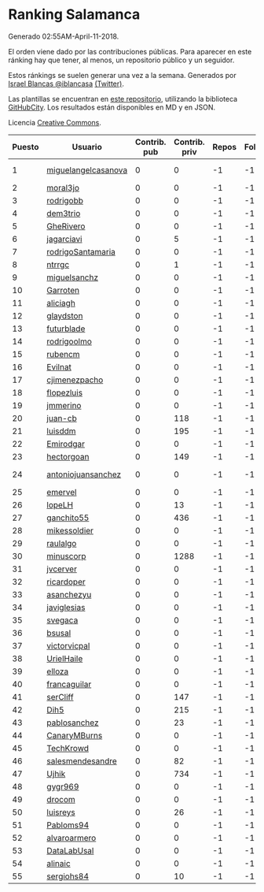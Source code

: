 # Ranking Salamanca

Generado 02:55AM-April-11-2018.

El orden viene dado por las contribuciones públicas. Para aparecer en este ránking hay que tener, al menos, un repositorio público y un seguidor.

Estos ránkings se suelen generar una vez a la semana. Generados por [Israel Blancas @iblancasa](https://github.com/iblancasa/) [(Twitter)](https://twitter.com/iblancasa).

Las plantillas se encuentran en [este repositorio](https://github.com/iblancasa/GH-Spanish-Ranking), utilizando la biblioteca [GitHubCity](https://github.com/iblancasa/GitHubCity). Los resultados están disponibles en MD y en JSON.

Licencia [Creative Commons](https://creativecommons.org/licenses/by/4.0/).

| Puesto   |  Usuario  | Contrib. pub | Contrib. priv |Repos| Followers | Desde |  Avatar  |
|----------|-----------|--------------|---------------|-----|-----------|-------|----------|
|1|[miguelangelcasanova](https://github.com/miguelangelcasanova)|0|0|-1|-1||![miguelangelcasanova]()|
|2|[moral3jo](https://github.com/moral3jo)|0|0|-1|-1||![moral3jo]()|
|3|[rodrigobb](https://github.com/rodrigobb)|0|0|-1|-1||![rodrigobb]()|
|4|[dem3trio](https://github.com/dem3trio)|0|0|-1|-1||![dem3trio]()|
|5|[GheRivero](https://github.com/GheRivero)|0|0|-1|-1||![GheRivero]()|
|6|[jagarciavi](https://github.com/jagarciavi)|0|5|-1|-1||![jagarciavi]()|
|7|[rodrigoSantamaria](https://github.com/rodrigoSantamaria)|0|0|-1|-1||![rodrigoSantamaria]()|
|8|[ntrrgc](https://github.com/ntrrgc)|0|1|-1|-1||![ntrrgc]()|
|9|[miguelsanchz](https://github.com/miguelsanchz)|0|0|-1|-1||![miguelsanchz]()|
|10|[Garroten](https://github.com/Garroten)|0|0|-1|-1||![Garroten]()|
|11|[aliciagh](https://github.com/aliciagh)|0|0|-1|-1||![aliciagh]()|
|12|[glaydston](https://github.com/glaydston)|0|0|-1|-1||![glaydston]()|
|13|[futurblade](https://github.com/futurblade)|0|0|-1|-1||![futurblade]()|
|14|[rodrigoolmo](https://github.com/rodrigoolmo)|0|0|-1|-1||![rodrigoolmo]()|
|15|[rubencm](https://github.com/rubencm)|0|0|-1|-1||![rubencm]()|
|16|[Evilnat](https://github.com/Evilnat)|0|0|-1|-1||![Evilnat]()|
|17|[cjimenezpacho](https://github.com/cjimenezpacho)|0|0|-1|-1||![cjimenezpacho]()|
|18|[flopezluis](https://github.com/flopezluis)|0|0|-1|-1||![flopezluis]()|
|19|[jmmerino](https://github.com/jmmerino)|0|0|-1|-1||![jmmerino]()|
|20|[juan-cb](https://github.com/juan-cb)|0|118|-1|-1||![juan-cb]()|
|21|[luisddm](https://github.com/luisddm)|0|195|-1|-1||![luisddm]()|
|22|[Emirodgar](https://github.com/Emirodgar)|0|0|-1|-1||![Emirodgar]()|
|23|[hectorgoan](https://github.com/hectorgoan)|0|149|-1|-1||![hectorgoan]()|
|24|[antoniojuansanchez](https://github.com/antoniojuansanchez)|0|0|-1|-1||![antoniojuansanchez]()|
|25|[emervel](https://github.com/emervel)|0|0|-1|-1||![emervel]()|
|26|[lopeLH](https://github.com/lopeLH)|0|13|-1|-1||![lopeLH]()|
|27|[ganchito55](https://github.com/ganchito55)|0|436|-1|-1||![ganchito55]()|
|28|[mikessoldier](https://github.com/mikessoldier)|0|0|-1|-1||![mikessoldier]()|
|29|[raulalgo](https://github.com/raulalgo)|0|0|-1|-1||![raulalgo]()|
|30|[minuscorp](https://github.com/minuscorp)|0|1288|-1|-1||![minuscorp]()|
|31|[jvcerver](https://github.com/jvcerver)|0|0|-1|-1||![jvcerver]()|
|32|[ricardoper](https://github.com/ricardoper)|0|0|-1|-1||![ricardoper]()|
|33|[asanchezyu](https://github.com/asanchezyu)|0|0|-1|-1||![asanchezyu]()|
|34|[javiglesias](https://github.com/javiglesias)|0|0|-1|-1||![javiglesias]()|
|35|[svegaca](https://github.com/svegaca)|0|0|-1|-1||![svegaca]()|
|36|[bsusal](https://github.com/bsusal)|0|0|-1|-1||![bsusal]()|
|37|[victorvicpal](https://github.com/victorvicpal)|0|0|-1|-1||![victorvicpal]()|
|38|[UrielHaile](https://github.com/UrielHaile)|0|0|-1|-1||![UrielHaile]()|
|39|[elloza](https://github.com/elloza)|0|0|-1|-1||![elloza]()|
|40|[francaguilar](https://github.com/francaguilar)|0|0|-1|-1||![francaguilar]()|
|41|[serCliff](https://github.com/serCliff)|0|147|-1|-1||![serCliff]()|
|42|[Dih5](https://github.com/Dih5)|0|215|-1|-1||![Dih5]()|
|43|[pablosanchez](https://github.com/pablosanchez)|0|23|-1|-1||![pablosanchez]()|
|44|[CanaryMBurns](https://github.com/CanaryMBurns)|0|0|-1|-1||![CanaryMBurns]()|
|45|[TechKrowd](https://github.com/TechKrowd)|0|0|-1|-1||![TechKrowd]()|
|46|[salesmendesandre](https://github.com/salesmendesandre)|0|82|-1|-1||![salesmendesandre]()|
|47|[Ujhik](https://github.com/Ujhik)|0|734|-1|-1||![Ujhik]()|
|48|[gygr969](https://github.com/gygr969)|0|0|-1|-1||![gygr969]()|
|49|[drocom](https://github.com/drocom)|0|0|-1|-1||![drocom]()|
|50|[luisreys](https://github.com/luisreys)|0|26|-1|-1||![luisreys]()|
|51|[Pabloms94](https://github.com/Pabloms94)|0|0|-1|-1||![Pabloms94]()|
|52|[alvaroarmero](https://github.com/alvaroarmero)|0|0|-1|-1||![alvaroarmero]()|
|53|[DataLabUsal](https://github.com/DataLabUsal)|0|0|-1|-1||![DataLabUsal]()|
|54|[alinaic](https://github.com/alinaic)|0|0|-1|-1||![alinaic]()|
|55|[sergiohs84](https://github.com/sergiohs84)|0|10|-1|-1||![sergiohs84]()|
